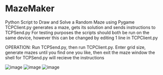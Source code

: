 # MazeMaker
Python Script to Draw and Solve a Random Maze using Pygame
TCPClient.py generates a maze, gets its solution and sends instructions to TCPSend.py
For testing purposes the scripts should both be run on the same device, however this can be changed by editing 1 line in TCPClient.py

OPERATION: Run TCPSend.py, then run TCPClient.py. Enter grid size, generate mazes until you find one you like, then exit the maze window
            the shell for TCPSend.py will recieve the instructions

![image](https://user-images.githubusercontent.com/28371888/100568176-738d7400-3298-11eb-8058-d277031a1ecc.png)
![image](https://user-images.githubusercontent.com/28371888/100568207-8ef87f00-3298-11eb-917f-3823d81e5744.png)
![image](https://user-images.githubusercontent.com/28371888/100568230-a6376c80-3298-11eb-9ddd-53908ad540e3.png)
